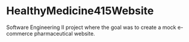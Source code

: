 # HealthyMedicine415Website
Software Engineering II project where the goal was to create a mock e-commerce pharmaceutical website.

